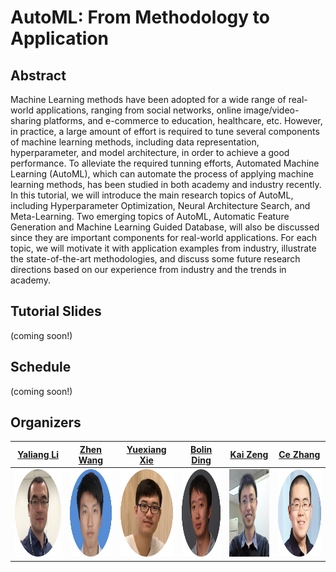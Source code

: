 # AutoML: From Methodology to Application

## Abstract
Machine Learning methods have been adopted for a wide range of real-world applications, ranging from social networks, online image/video-sharing platforms, and e-commerce to education, healthcare, etc. However, in practice, a large amount of effort is required to tune several components of machine learning methods, including data representation, hyperparameter, and model architecture, in order to achieve a good performance. To alleviate the required tunning efforts, Automated Machine Learning (AutoML), which can automate the process of applying machine learning methods, has been studied in both academy and industry recently. In this tutorial, we will introduce the main research topics of AutoML, including Hyperparameter Optimization, Neural Architecture Search, and Meta-Learning. Two emerging topics of AutoML, Automatic Feature Generation and Machine Learning Guided Database, will also be discussed since they are important components for real-world applications. For each topic, we will motivate it with application examples from industry, illustrate the state-of-the-art methodologies, and discuss some future research directions based on our experience from industry and the trends in academy.

## Tutorial Slides
(coming soon!)

## Schedule
(coming soon!)

## Organizers

| [Yaliang Li](https://sites.google.com/site/yaliangli/) | [Zhen Wang](https://joneswong.github.io/about/) | [Yuexiang Xie](https://xieyxclack.github.io/) | [Bolin Ding](https://www.bolin-ding.com/index.html) | [Kai Zeng](https://kai-zeng.github.io/) | [Ce Zhang](https://ds3lab.inf.ethz.ch/members/ce-zhang.html) |
| :---: | :---: | :---: | :---: | :---: | :---: |
| <img class="rounded-circle" alt="140x140" style="width: 140px; height: 140px;" src="materials/yaliang.png" data-holder-rendered="true"> | <img class="rounded-circle" alt="140x140" style="width: 140px; height: 140px;" src="materials/zhen.png" data-holder-rendered="true"> | <img class="rounded-circle" alt="140x140" style="width: 140px; height: 140px;" src="materials/yuexiang.png" data-holder-rendered="true"> | <img class="rounded-circle" alt="140x140" style="width: 140px; height: 140px;" src="materials/bolin.png" data-holder-rendered="true"> | <img class="rounded-circle" alt="140x140" style="width: 140px; height: 140px;" src="materials/kai.jpeg" data-holder-rendered="true"> | <img class="rounded-circle" alt="140x140" style="width: 140px; height: 140px;" src="materials/ce.png" data-holder-rendered="true"> |
